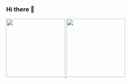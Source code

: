 ### Hi there 👋

<a href="#"> <img height="160em" src="https://github-readme-stats.vercel.app/api?username=dheevvvv&custom_title=My GitHub    stats&include_all_commits=true&count_private=true&show_icons=true&hide=issues" /> <img height="160em" src="https://github-readme-stats.vercel.app/api/top-langs/?username=dheevvvv&layout=compact" /> </a>
